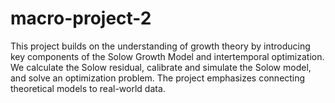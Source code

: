 # macro-project-2
This project builds on the  understanding of growth theory by introducing key components  of the Solow Growth Model and intertemporal optimization. We  calculate the Solow  residual, calibrate and simulate the Solow model, and solve an optimization problem. The  project emphasizes connecting theoretical models to real-world data.
